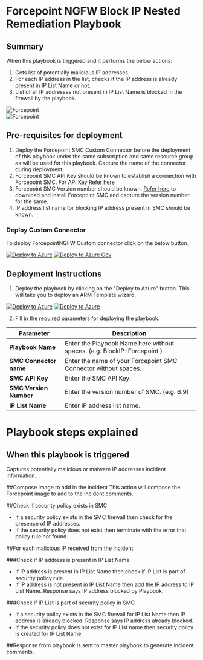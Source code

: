 # Forcepoint NGFW Block IP Nested Remediation Playbook

## Summary
 When  this playbook is triggered and it performs the below actions:
 1. Gets list of potentially malicious IP addresses.
 2. For each IP address in the list, checks if the IP address is already present in IP List Name or not.
 3. List of all IP addresses not present in IP List Name is blocked in the firewall by the playbook.

 ![Forcepoint](./Images/PlaybookDesignerLight.png)<br>
![Forcepoint](./Images/PlaybookDesignerDark.png)<br>
 
 ## Pre-requisites for deployment
 1. Deploy the Forcepoint SMC Custom Connector before the deployment of this playbook under the same subscription and same resource group as will be used for this playbook. Capture the name of the connector during deployment.
 2. Forcepoint SMC API Key should be known to establish a connection with Forcepoint SMC. For API Key [Refer here](http://www.websense.com/content/support/library/ngfw/v610/rfrnce/ngfw_6100_ug_smc-api_a_en-us.pdf )
 3. Forcepoint SMC Version number should be known. [Refer here](https://help.stonesoft.com/onlinehelp/StoneGate/SMC/) to download and install Forcepoint SMC and capture the version number for the same.
 4. IP address list name for blocking IP address present in SMC should be known.

 ### Deploy Custom Connector

To deploy ForcepointNGFW Custom connector click on the below button.

[![Deploy to Azure](https://aka.ms/deploytoazurebutton)](https://portal.azure.com/#create/Microsoft.Template/uri/https%3A%2F%2Fraw.githubusercontent.com%2FAzure%2FAzure-Sentinel%2Fmaster%2FPlaybooks%2FForcepointNGFW%2FForcepointSMCApiConnector%2Fazuredeploy.json)
[![Deploy to Azure Gov](https://aka.ms/deploytoazuregovbutton)](https://portal.azure.com/#create/Microsoft.Template/uri/https%3A%2F%2Fraw.githubusercontent.com%2FAzure%2FAzure-Sentinel%2Fmaster%2FPlaybooks%2FForcepointNGFW%2FForcepointSMCApiConnector%2Fazuredeploy.json) 


 ## Deployment Instructions
 1. Deploy the playbook by clicking on the "Deploy to Azure" button. This will take you to deploy an ARM Template wizard.

[![Deploy to Azure](https://aka.ms/deploytoazurebutton)](https://portal.azure.com/#create/Microsoft.Template/uri/https%3A%2F%2Fraw.githubusercontent.com%2FAzure%2FAzure-Sentinel%2Ftree%2Fmaster%2FMasterPlaybooks%2FRemediation-IP%2FForcepointNGFW-BlockIP-Nested-Remediation%2Fazuredeploy.json)
[![Deploy to Azure](https://aka.ms/deploytoazuregovbutton)](https://portal.azure.com/#create/Microsoft.Template/uri/https%3A%2F%2Fraw.githubusercontent.com%2FAzure%2FAzure-Sentinel%2Ftree%2Fmaster%2FMasterPlaybooks%2FRemediation-IP%2FForcepointNGFW-BlockIP-Nested-Remediation%2Fazuredeploy.json)

 2. Fill in the required parameters for deploying the playbook.

 | Parameter  | Description |
| ------------- | ------------- |
| **Playbook Name** | Enter the Playbook Name here without spaces. (e.g. BlockIP-Forcepoint ) |
| **SMC Connector name**|Enter the name of your Forcepoint SMC Connector without spaces.|
| **SMC API Key**  | Enter the SMC API Key. | 
| **SMC Version Number** | Enter the version number of SMC. (e.g. 6.9) |
| **IP List Name**|Enter IP address list name.|




# Playbook steps explained
## When this playbook is triggered
  Captures potentially malicious or malware IP addresses incident information.

##Compose image to add in the incident
This action will compose the Forcepoint image to add to the incident comments.

##Check if security policy exists in SMC
*  If a security policy exists in the SMC firewall then check for the presence of IP addresses. 
*  If the security policy does not exist then terminate with the error that policy rule not found.

##For each malicious IP received from the incident

###Check if IP address is present in IP List Name
* If IP address is present in IP List Name then check if IP List is part of security policy rule.
* If IP address is not present in IP List Name then add the IP address to IP List Name. Response says IP address blocked by Playbook.

###Check if IP List is part of security policy in SMC
*  If a security policy exists in the SMC firewall for IP List Name then IP address is already blocked. Response says IP address already blocked.
*  If the security policy does not exist for IP List name then security policy is created for IP List Name.

##Response from playbook is sent to master playbook to generate incident comments.



